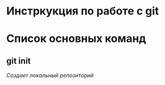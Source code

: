 # Инстркукция по работе с git

# Список основных команд

## git init
*Создает локальный репозиторий*